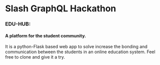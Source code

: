 # Slash GraphQL Hackathon 

<h3>EDU-HUB:</h3>
<h4>A platform for the student community.</h4>
It is a python-Flask based web app to solve increase the bonding and communication between the students in an online education system. 
Feel free to clone and give it a try.
